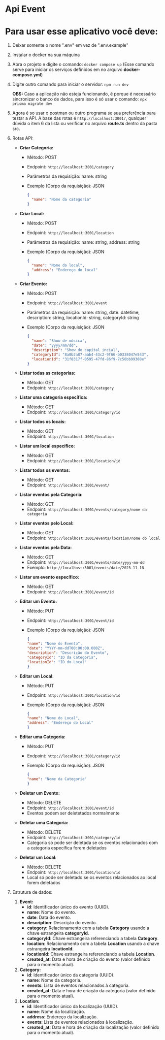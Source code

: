 # Api Event

# Para usar esse aplicativo você deve:

1. Deixar somente o nome ".env" em vez de ".env.example"
2. Instalar o docker na sua máquina
3. Abra o projeto e digite o comando: `docker compose up` (Esse comando serve para iniciar os serviços definidos em no arquivo **docker-compose.yml**)
4. Digite outro comando para iniciar o servidor: `npm run dev`
    
    **OBS:** Caso a aplicação não esteja funcionando, é porque é necessário sincronizar o banco de dados, para isso é só usar o comando: `npx prisma migrate dev`
    
5. Agora é so usar o postman ou outro programa se sua preferência para testar a API. A base das rotas é `http://localhost:3001/`, qualquer dúvida o item 6 da lista ou verificar no arquivo **route.ts** dentro da pasta src.
6. Rotas API:
    - **Criar Categoria:**
        - Método: POST
        - Endpoint: `http://localhost:3001/category`
        - Parâmetros da requisição: name: string
        - Exemplo (Corpo da requisição): JSON
            
            ```json
            {
              "name": "Nome da categoria"
            }
            ```
            
    - **Criar Local:**
        - Método: POST
        - Endpoint: `http://localhost:3001/location`
        - Parâmetros da requisição: name: string, address: string
        - Exemplo (Corpo da requisição): JSON
            
            ```json
            {
              "name": "Nome do local",
              "address": "Endereço do local"
            }
            ```
            
    - **Criar Evento:**
        - Método: POST
        - Endpoint: `http://localhost:3001/event`
        - Parâmetros da requisição: name: string, date: datetime, description: string, locationId: string, categoryId: string
        - Exemplo (Corpo da requisição): JSON
            
            ```json
            {
              "name": "Show de música",
              "date": "yyyy/mm/dd",
              "description": "Show do capital incial",
              "categoryId": "8a0b2a87-aab4-43c2-9f66-b0338047e543",
              "locationId": "31f8317f-0595-47fd-86f9-7c50bb99380e"
            }
            ```
            
    - **Listar todas as categorias:**
        - Método: GET
        - Endpoint: `http://localhost:3001/category`
    - **Listar uma categoria específica:**
        - Método: GET
        - Endpoint: `http://localhost:3001/category/id`
    - **Listar todos os locais:**
        - Método: GET
        - Endpoint: `http://localhost:3001/location`
    - **Listar um local específico:**
        - Método: GET
        - Endpoint: `http://localhost:3001/location/id`
    - **Listar todos os eventos:**
        - Método: GET
        - Endpoint: `http://localhost:3001/event/`
    - **Listar eventos pela Categoria:**
        - Método: GET
        - Endpoint: `http://localhost:3001/events/category/nome da categoria`
    - **Listar eventos pelo Local:**
        - Método: GET
        - Endpoint: `http://localhost:3001/events/location/nome do local`
    - **Listar eventos pela Data:**
        - Método: GET
        - Endpoint: `http://localhost:3001/events/date/yyyy-mm-dd`
        - Exemplo: `http://localhost:3001/events/date/2023-11-18`
    - **Listar um evento específico:**
        - Método: GET
        - Endpoint: `http://localhost:3001/event/id`
    - **Editar um Evento:**
        - Método: PUT
        - Endpoint: `http://localhost:3001/event/id`
        - Exemplo (Corpo da requisição): JSON
            
            ```json
            {
            "name": "Nome do Evento",
            "date": "YYYY-mm-ddT00:00:00.000Z",
            "description": "Descrição do Evento",
            "categoryId": "ID da Categoria",
            "locationId": "ID do Local"
            }
            ```
            
    - **Editar um Local:**
        - Método: PUT
        - Endpoint: `http://localhost:3001/location/id`
        - Exemplo (Corpo da requisição): JSON
            
            ```json
            {
            "name": "Nome do Local",
            "address": "Endereço do Local"
            }
            ```
            
    - **Editar uma Categoria:**
        - Método: PUT
        - Endpoint: `http://localhost:3001/category/id`
        - Exemplo (Corpo da requisição): JSON
            
            ```json
            {
            "name": "Nome da Categoria"
            }
            ```
            
    - **Deletar um Evento:**
        - Método: DELETE
        - Endpoint: `http://localhost:3001/event/id`
        - Eventos podem ser deletetados normalmente
    - **Deletar uma Categoria:**
        - Método: DELETE
        - Endpoint: `http://localhost:3001/category/id`
        - Categoria só pode ser deletada se os eventos relacionados com a categoria específica forem deletados
    - **Deletar um Local:**
        - Método: DELETE
        - Endpoint: `http://localhost:3001/location/id`
        - Local só pode ser deletado se os eventos relacionados ao local forem deletados
7. Estrutura de dados:
    1. **Event:**
        - **id**: Identificador único do evento (UUID).
        - **name**: Nome do evento.
        - **date**: Data do evento.
        - **description**: Descrição do evento.
        - **category**: Relacionamento com a tabela **Category** usando a chave estrangeira **categoryId**.
        - **categoryId**: Chave estrangeira referenciando a tabela **Category**.
        - **location**: Relacionamento com a tabela **Location** usando a chave estrangeira **locationId**.
        - **locationId**: Chave estrangeira referenciando a tabela **Location**.
        - **created_at**: Data e hora de criação do evento (valor definido para o momento atual).
    2. **Category:**
        - **id**: Identificador único da categoria (UUID).
        - **name**: Nome da categoria.
        - **events**: Lista de eventos relacionados à categoria.
        - **created_at**: Data e hora de criação da categoria (valor definido para o momento atual).
    3. **Location:**
        - **id**: Identificador único da localização (UUID).
        - **name**: Nome da localização.
        - **address**: Endereço da localização.
        - **events**: Lista de eventos relacionados à localização.
        - **created_at**: Data e hora de criação da localização (valor definido para o momento atual).
